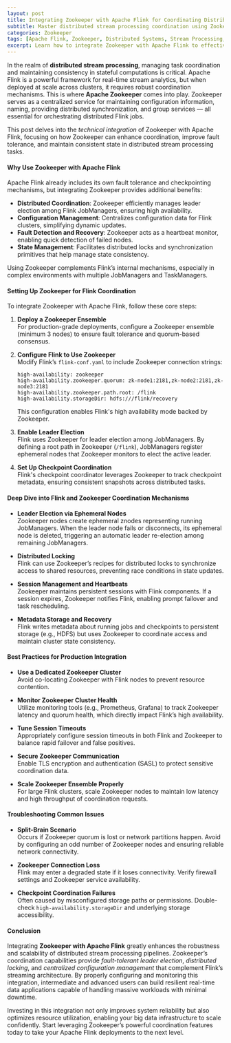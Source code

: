 ```yaml
---
layout: post
title: Integrating Zookeeper with Apache Flink for Coordinating Distributed Stream Processing Tasks
subtitle: Master distributed stream processing coordination using Zookeeper and Apache Flink for scalable real-time data pipelines
categories: Zookeeper
tags: [Apache Flink, Zookeeper, Distributed Systems, Stream Processing, Big Data, Kubernetes, Fault Tolerance]
excerpt: Learn how to integrate Zookeeper with Apache Flink to effectively coordinate distributed stream processing tasks, ensuring scalability, fault tolerance, and state management in real-time data pipelines.
---
```

In the realm of **distributed stream processing**, managing task coordination and maintaining consistency in stateful computations is critical. Apache Flink is a powerful framework for real-time stream analytics, but when deployed at scale across clusters, it requires robust coordination mechanisms. This is where **Apache Zookeeper** comes into play. Zookeeper serves as a centralized service for maintaining configuration information, naming, providing distributed synchronization, and group services — all essential for orchestrating distributed Flink jobs.

This post delves into the *technical integration* of Zookeeper with Apache Flink, focusing on how Zookeeper can enhance coordination, improve fault tolerance, and maintain consistent state in distributed stream processing tasks.

#### Why Use Zookeeper with Apache Flink

Apache Flink already includes its own fault tolerance and checkpointing mechanisms, but integrating Zookeeper provides additional benefits:

- **Distributed Coordination**: Zookeeper efficiently manages leader election among Flink JobManagers, ensuring high availability.
- **Configuration Management**: Centralizes configuration data for Flink clusters, simplifying dynamic updates.
- **Fault Detection and Recovery**: Zookeeper acts as a heartbeat monitor, enabling quick detection of failed nodes.
- **State Management**: Facilitates distributed locks and synchronization primitives that help manage state consistency.
  
Using Zookeeper complements Flink’s internal mechanisms, especially in complex environments with multiple JobManagers and TaskManagers.

#### Setting Up Zookeeper for Flink Coordination

To integrate Zookeeper with Apache Flink, follow these core steps:

1. **Deploy a Zookeeper Ensemble**  
   For production-grade deployments, configure a Zookeeper ensemble (minimum 3 nodes) to ensure fault tolerance and quorum-based consensus.

2. **Configure Flink to Use Zookeeper**  
   Modify Flink’s `flink-conf.yaml` to include Zookeeper connection strings:
   ```
   high-availability: zookeeper
   high-availability.zookeeper.quorum: zk-node1:2181,zk-node2:2181,zk-node3:2181
   high-availability.zookeeper.path.root: /flink
   high-availability.storageDir: hdfs:///flink/recovery
   ```
   This configuration enables Flink's high availability mode backed by Zookeeper.

3. **Enable Leader Election**  
   Flink uses Zookeeper for leader election among JobManagers. By defining a root path in Zookeeper (`/flink`), JobManagers register ephemeral nodes that Zookeeper monitors to elect the active leader.

4. **Set Up Checkpoint Coordination**  
   Flink's checkpoint coordinator leverages Zookeeper to track checkpoint metadata, ensuring consistent snapshots across distributed tasks.

#### Deep Dive into Flink and Zookeeper Coordination Mechanisms

- **Leader Election via Ephemeral Nodes**  
  Zookeeper nodes create ephemeral znodes representing running JobManagers. When the leader node fails or disconnects, its ephemeral node is deleted, triggering an automatic leader re-election among remaining JobManagers.

- **Distributed Locking**  
  Flink can use Zookeeper’s recipes for distributed locks to synchronize access to shared resources, preventing race conditions in state updates.

- **Session Management and Heartbeats**  
  Zookeeper maintains persistent sessions with Flink components. If a session expires, Zookeeper notifies Flink, enabling prompt failover and task rescheduling.

- **Metadata Storage and Recovery**  
  Flink writes metadata about running jobs and checkpoints to persistent storage (e.g., HDFS) but uses Zookeeper to coordinate access and maintain cluster state consistency.

#### Best Practices for Production Integration

- **Use a Dedicated Zookeeper Cluster**  
  Avoid co-locating Zookeeper with Flink nodes to prevent resource contention.

- **Monitor Zookeeper Cluster Health**  
  Utilize monitoring tools (e.g., Prometheus, Grafana) to track Zookeeper latency and quorum health, which directly impact Flink’s high availability.

- **Tune Session Timeouts**  
  Appropriately configure session timeouts in both Flink and Zookeeper to balance rapid failover and false positives.

- **Secure Zookeeper Communication**  
  Enable TLS encryption and authentication (SASL) to protect sensitive coordination data.

- **Scale Zookeeper Ensemble Properly**  
  For large Flink clusters, scale Zookeeper nodes to maintain low latency and high throughput of coordination requests.

#### Troubleshooting Common Issues

- **Split-Brain Scenario**  
  Occurs if Zookeeper quorum is lost or network partitions happen. Avoid by configuring an odd number of Zookeeper nodes and ensuring reliable network connectivity.

- **Zookeeper Connection Loss**  
  Flink may enter a degraded state if it loses connectivity. Verify firewall settings and Zookeeper service availability.

- **Checkpoint Coordination Failures**  
  Often caused by misconfigured storage paths or permissions. Double-check `high-availability.storageDir` and underlying storage accessibility.

#### Conclusion

Integrating **Zookeeper with Apache Flink** greatly enhances the robustness and scalability of distributed stream processing pipelines. Zookeeper’s coordination capabilities provide *fault-tolerant leader election*, *distributed locking*, and *centralized configuration management* that complement Flink’s streaming architecture. By properly configuring and monitoring this integration, intermediate and advanced users can build resilient real-time data applications capable of handling massive workloads with minimal downtime.

Investing in this integration not only improves system reliability but also optimizes resource utilization, enabling your big data infrastructure to scale confidently. Start leveraging Zookeeper’s powerful coordination features today to take your Apache Flink deployments to the next level.
